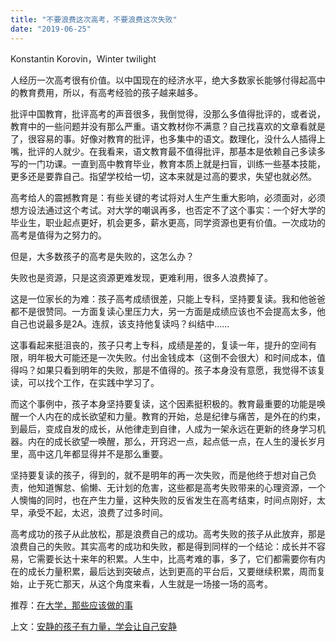```yaml
---
title: "不要浪费这次高考，不要浪费这次失败"
date: "2019-06-25"
---
```


Konstantin Korovin，Winter twilight

  

人经历一次高考很有价值。以中国现在的经济水平，绝大多数家长能够付得起高中的教育费用，所以，有高考经验的孩子越来越多。

批评中国教育，批评高考的声音很多，我倒觉得，没那么多值得批评的，或者说，教育中的一些问题并没有那么严重。语文教材你不满意？自己找喜欢的文章看就是了，很容易的事。好像对教育的批评，也多集中的语文。数理化，没什么人插得上嘴，批评的人就少。在我看来，语文教育最不值得批评，那基本是依赖自己多读多写的一门功课。一直到高中教育毕业，教育本质上就是扫盲，训练一些基本技能，更多还是要靠自己。指望学校给一切，这本来就是过高的要求，失望也就必然。

高考给人的震撼教育是：有些关键的考试将对人生产生重大影响，必须面对，必须想方设法通过这个考试。对大学的嘲讽再多，也否定不了这个事实：一个好大学的毕业生，职业起点更好，机会更多，薪水更高，同学资源也更有价值。一次成功的高考是值得为之努力的。

但是，大多数孩子的高考是失败的，这怎么办？

失败也是资源，只是这资源更难发现，更难利用，很多人浪费掉了。

这是一位家长的为难：孩子高考成绩很差，只能上专科，坚持要复读。我和他爸爸都不是很赞同。一方面复读心里压力大，另一方面是成绩应该也不会提高太多，他自己也说最多是2A。连叔，该支持他复读吗？纠结中……

这事看起来挺沮丧的，孩子只考上专科，成绩是差的，复读一年，提升的空间有限，明年极大可能还是一次失败。付出金钱成本（这倒不会很大）和时间成本，值得吗？如果只看到明年的失败，那是不值得的。孩子本身没有意愿，我觉得不该复读，可以找个工作，在实践中学习了。

而这个事例中，孩子本身坚持要复读，这个因素挺积极的。教育最重要的功能是唤醒一个人内在的成长欲望和力量。教育的开始，总是纪律与痛苦，是外在的约束，到最后，变成自发的成长，从他律走到自律，人成为一架永远在更新的终身学习机器。内在的成长欲望一唤醒，那么，开窍迟一点，起点低一点，在人生的漫长岁月里，高中这几年都显得并不是那么重要。

坚持要复读的孩子，得到的，就不是明年的再一次失败，而是他终于想对自己负责，他知道懈怠、偷懒、无计划的危害，这些都是高考失败带来的心理资源，一个人懊悔的同时，也在产生力量，这种失败的反省发生在高考结束，时间点刚好，太早，承受不起，太迟，浪费了过多时间。

高考成功的孩子从此放松，那是浪费自己的成功。高考失败的孩子从此放弃，那是浪费自己的失败。其实高考的成功和失败，都是得到同样的一个结论：成长并不容易，它需要长达十来年的积累。人生中，比高考难的事，多了，它们都需要你有内在的成长力量积累，最后达到突破点，达到更高的平台后，又要继续积累，周而复始，止于死亡那天，从这个角度来看，人生就是一场接一场的高考。

  

推荐：[在大学，那些应该做的事](http://mp.weixin.qq.com/s?__biz=MjM5NDU0Mjk2MQ==&mid=2651628977&idx=1&sn=29fbf0d749aa58d5e8d962856a59ced6&chksm=bd7e21af8a09a8b904e4dd097cf742c44dd9ab9e92f9905e945899bf55b0aa3972ed897d123f&scene=21#wechat_redirect)  

上文：[安静的孩子有力量，学会让自己安静](http://mp.weixin.qq.com/s?__biz=MjM5NDU0Mjk2MQ==&mid=2651633960&idx=1&sn=47ea81d87a8814284dbcf5522ef12331&chksm=bd7e3d368a09b42008b88cc72b4d6e02afdbdb4cf1d285903066ccceac1f80d35c9022fb89dc&scene=21#wechat_redirect)
